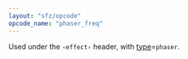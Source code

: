 ```yaml
---
layout: "sfz/opcode"
opcode_name: "phaser_freq"
---
```

Used under the `‹effect›` header, with [type]=`phaser`.

[type]: type#phaser
